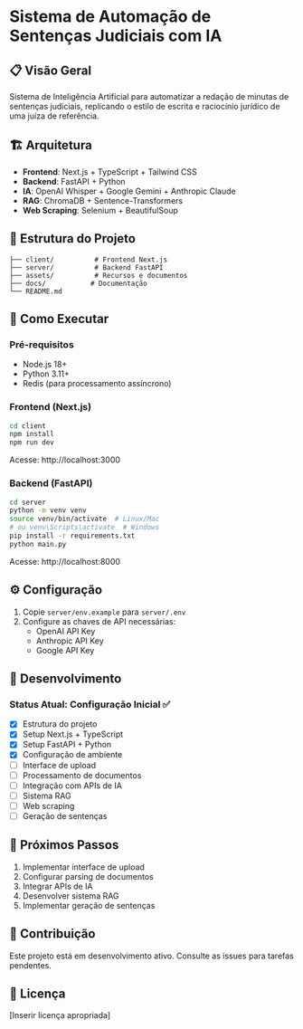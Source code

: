 # Sistema de Automação de Sentenças Judiciais com IA

## 📋 Visão Geral

Sistema de Inteligência Artificial para automatizar a redação de minutas de sentenças judiciais, replicando o estilo de escrita e raciocínio jurídico de uma juíza de referência.

## 🏗️ Arquitetura

- **Frontend**: Next.js + TypeScript + Tailwind CSS
- **Backend**: FastAPI + Python
- **IA**: OpenAI Whisper + Google Gemini + Anthropic Claude
- **RAG**: ChromaDB + Sentence-Transformers
- **Web Scraping**: Selenium + BeautifulSoup

## 📁 Estrutura do Projeto

```
├── client/          # Frontend Next.js
├── server/          # Backend FastAPI
├── assets/          # Recursos e documentos
├── docs/           # Documentação
└── README.md
```

## 🚀 Como Executar

### Pré-requisitos

- Node.js 18+
- Python 3.11+
- Redis (para processamento assíncrono)

### Frontend (Next.js)

```bash
cd client
npm install
npm run dev
```

Acesse: http://localhost:3000

### Backend (FastAPI)

```bash
cd server
python -m venv venv
source venv/bin/activate  # Linux/Mac
# ou venv\Scripts\activate  # Windows
pip install -r requirements.txt
python main.py
```

Acesse: http://localhost:8000

## ⚙️ Configuração

1. Copie `server/env.example` para `server/.env`
2. Configure as chaves de API necessárias:
   - OpenAI API Key
   - Anthropic API Key  
   - Google API Key

## 🔧 Desenvolvimento

### Status Atual: Configuração Inicial ✅

- [x] Estrutura do projeto
- [x] Setup Next.js + TypeScript
- [x] Setup FastAPI + Python
- [x] Configuração de ambiente
- [ ] Interface de upload
- [ ] Processamento de documentos
- [ ] Integração com APIs de IA
- [ ] Sistema RAG
- [ ] Web scraping
- [ ] Geração de sentenças

## 📝 Próximos Passos

1. Implementar interface de upload
2. Configurar parsing de documentos
3. Integrar APIs de IA
4. Desenvolver sistema RAG
5. Implementar geração de sentenças

## 🤝 Contribuição

Este projeto está em desenvolvimento ativo. Consulte as issues para tarefas pendentes.

## 📄 Licença

[Inserir licença apropriada]